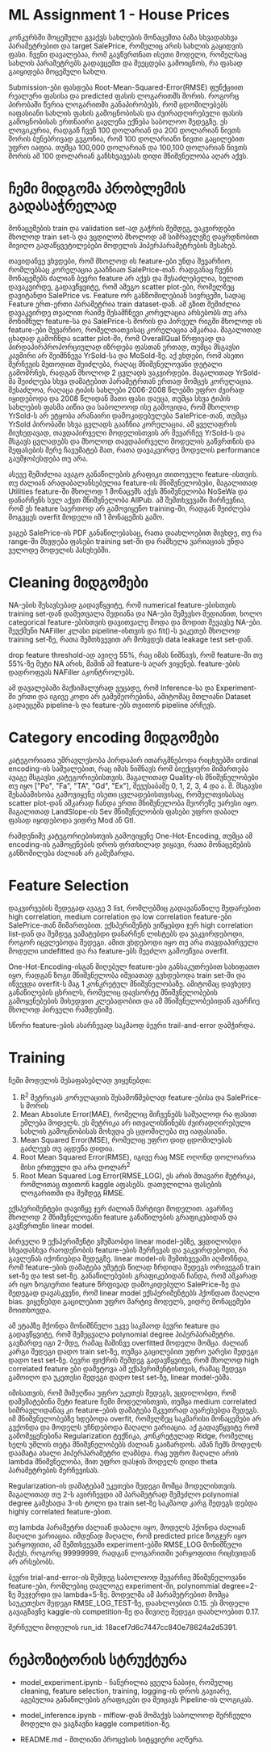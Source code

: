 # ML Assignment 1 - House Prices

კონკურსში მოცემული გვაქვს სახლების მონაცემთა ბაზა სხვადასხვა პარამეტრებით და target SalePrice, რომელიც არის სახლის გაყიდვის ფასი. ჩვენი დავალებაა, რომ გავწვრთნათ ისეთი მოდელი, რომელსაც სახლის პარამეტრებს გადავცემთ და შეეცდება გამოიცნოს, რა ფასად გაიყიდება მოცემული სახლი.

Submission-ები ფასდება Root-Mean-Squared-Error(RMSE) ფუნქციით რეალური ფასისა და predicted ფასის ლოგარითმს შორის. როგორც პირობაში წერია ლოგარითმი განაპირობებს, რომ ცდომილებებს იაფასიანი სახლის ფასის გამოცნობისას და ძვირადღირებული ფასის გამოცნობისას ერთნაირი გავლენა ექნება საბოლოო შედეგზე. ეს ლოგიკურია, რადგან ჩვენ 100 დოლარიან და 200 დოლარიან ნივთს შორის ბუნებრივად გვგონია, რომ 100 დოლარიანი ნივთი გაცილებით უფრო იაფია. თუმცა 100,000 დოლარიან და 100,100 დოლარიან ნივთს შორის ამ 100 დოლარიან განსხვავებას დიდი მნიშვნელობა აღარ აქვს.

# ჩემი მიდგომა პრობლემის გადასაჭრელად

მონაცემების train და validation set-ად გაჭრის შემდეგ, ვაკვირდები მხოლოდ train set-ს და ვცდილობ მხოლოდ ამ სიმრავლეზე დაყრდნობით მივიღო გადაწყვეტილებები მოდელის ჰიპერპარამეტრების შესახებ.

თავიდანვე ვხვდები, რომ მხოლოდ ის feature-ები უნდა შევარჩიო, რომლებსაც კორელაცია გააჩნიათ SalePrice-თან. რადგანაც ჩვენს მონაცემებს ძალიან ბევრი feature არ აქვს და შესაძლებელია, ხელით დავაკვირდე, გადავწყვიტე, რომ ამეგო scatter plot-ები, რომელზეც დავიტანდი SalePrice vs. Feature ორ განზომილებიან სივრცეში, სადაც Feature ერთ-ერთი პარამეტრია train dataset-დან. ამ გზით შემიძლია დავაკვირდე თვალით რაიმე შესამჩნევი კორელაცია არსებობს თუ არა მონიშნულ feature-სა და SalePrice-ს შორის და პირველ რიგში მხოლოდ ის feature-ები შევარჩიო, რომელთათვისაც კორელაცია აშკარაა. მაგალითად ცხადად გამოჩნდა scatter plot-ში, რომ OverallQual წრფივად და პირდაპირპროპორციულად იზრდება ფასთან ერთად, თუმცა მსგავსი კავშირი არ შეიმჩნევა YrSold-სა და MoSold-ზე. აქ ვხდები, რომ ასეთი შერჩევის მეთოდით შეიძლება, რაღაც მნიშვნელოვანი დეტალი გამომრჩეს, რადგან მხოლოდ 2 ცვლადს ვაკვირდები. მაგალითად YrSold-მა შეიძლება სხვა დამატებით პარამეტრთან ერთად მომცეს კორელაცია. შესაძლოა, რაღაცა ტიპის სახლები 2006-2008 წლებში უფრო ძვირად იყიდებოდა და 2008 წლიდან მათი ფასი დაეცა, თუმცა სხვა ტიპის სახლების ფასმა აიწია და საბოლოოდ ისე გამოვიდა, რომ მხოლოდ YrSold-ს არ ეტყობა არანაირი დამოკიდებულება SalePrice-თან, თუმცა YrSold პირობაში სხვა ცვლადს გააჩნია კორელაცია. ამ ყველაფრის მიუხედავად, თავდაპირველი მოდელისთვის არ შევარჩევ YrSold-ს და მსგავს ცვლადებს და მხოლოდ თავდაპირველი მოდელის გაწვრთნის და შეფასების მერე ჩავუმატებ მათ, რათა დავაკვირდე მოდელის performance გაუმჯობესდება თუ არა.

ასევე შემიძლია ავაგო განაწილების გრაფიკი თითოეული feature-ისთვის. თუ ძალიან არადაბალანსებულია feature-ის მნიშვნელობები, მაგალითად Utilities feature-ში მხოლოდ 1 მონაცემს აქვს მნიშვნელობა NoSeWa და დანარჩენს სულ აქვთ მნიშვნელობა AllPub. ამ შემთხვევაში მირჩევნია, რომ ეს feature საერთოდ არ გამოვიყენო training-ში, რადგან შეიძლება მოგვცეს overfit მოდელი იმ 1 მონაცემის გამო.

ვაგებ SalePrice-ის PDF განაწილებასაც, რათა დაახლოებით მივხდე, თუ რა range-ში მხვდება ფასები training set-ში და რამხელა ვარიაციას უნდა ველოდე მოდელის პასუხებში.


# Cleaning მიდგომები

NA-ების შესავსებად გადავწყვიტე, რომ numerical feature-ებისთვის training set-დან დამეთვალა მედიანა და NA-ები შემევსო მედიანით, ხოლო categorical feature-ებისთვის დავითვალე მოდა და მოდით შევავსე NA-ები. შევქმენი NAFiller კლასი pipeline-ისთვის და fit()-ს ვაკეთებ მხოლოდ training set-ზე, რათა შემთხვევით არ მოხვდეს data leakage test set-დან.

drop feature threshold-ად ავიღე 55%, რაც იმას ნიშნავს, რომ feature-ში თუ 55%-ზე მეტი NA არის, მაშინ ამ feature-ს აღარ ვიყენებ. feature-ების დადროფვას NAFiller აკონტროლებს.

ამ დავალებაში მაქსიმალურად ვეცადე, რომ Inference-სა და Experiment-ში ერთი და იგივე კოდი არ გამემეორებინა, ამიტომაც მთლიანი Dataset გადაეცემა pipeline-ს და feature-ებს თვითონ pipeline არჩევს.


# Category encoding მიდგომები

კატეგორიათა უმრავლესობა პირდაპირ ითარგმნებოდა რიცხვებში ordinal encoding-ის საშუალებით, რაც იმას ნიშნავს რომ ბიექციური მიმართება ავაგე მსგავსი კატეგორიებისთვის. მაგალითად Quality-ის მნიშვნელობები თუ იყო ["Po", "Fa", "TA", "Gd", "Ex"], შევუსაბამე 0, 1, 2, 3, 4 და ა. შ.
მსგავსი შესაბამისობა გამოვიყენე ისეთი ცვლადებისთვისაც, რომელთვისასაც scatter plot-დან აშკარად ჩანდა ერთი მნიშვნელობა მეორეზე უარესი იყო.
მაგალითად LandSlope-ის Sev მნიშვნელობის ფასები უფრო დაბალ ფასად იყიდებოდა ვიდრე Mod ან Gtl.

რამდენიმე კატეგორიებისთვის გამოვიყენე One-Hot-Encoding, თუმცა ამ encoding-ის გამოყენების დროს ფრთხილად ვიყავი, რათა მონაცემების განზომილება ძალიან არ გამეზარდა.

# Feature Selection

დაკვირვების შედეგად ავაგე 3 list, რომლებშიც გადავანაწილე შედარებით high correlation, medium correlation და low correlation feature-ები SalePrice-თან მიმართებით. ექსპერიმენტს ვიწყებდი ჯერ high correlation list-დან და შემდეგ ვამატებდი დანარჩენ ლისტებს და ვაკვირდებოდი, როგორ იცვლებოდა შედეგი. ამით ვხდებოდი იყო თუ არა თავდაპირველი მოდელი undefitted და რა feature-ებს შეეძლო გამოეწვია overfit.

One-Hot-Encoding-ისგან მიღებულ feature-ები განსაკუთრებით სახიფათო იყო, რადგან ზოგი მნიშვნელობა იშვიათად გვხდებოდა train set-ში და იწვევდა overfit-ს მაგ 1 კონკრეტულ მნიშვნელობაზე. ამიტომაც დავხედე განაწილების ცხრილს, რომელიც დავსორტე მნიშვნელობების გამოყენებების მიხედვით კლებადობით და ამ მნიშვნელობებიდან ავარჩიე მხოლოდ პირველი რამდენიმე.

სწორი feature-ების ასარჩევად საკმაოდ ბევრი trail-and-error დამჭირდა.


# Training

ჩემი მოდელის შესაფასებლად ვიყენებდი:

1. R<sup>2</sup> მეტრიკას კორელაციის შესამოწმებლად feature-ებისა და SalePrice-ს შორის
1. Mean Absolute Error(MAE), რომელიც მიჩვენებს საშუალოდ რა ფასით ეშლება მოდელს. ეს მეტრიკა არ ითვალისწინებს ძვირადღირებული სახლის გამოცნობისას მოხვდა ეს ცდომილება თუ იაფასიანი.
1. Mean Squared Error(MSE), რომელიც უფრო დიდ ცდომილებას გაძლევს თუ აცდენა დიდია.
1. Root Mean Squared Error(RMSE), იგივე რაც MSE ოღონდ დოლოარია მისი ერთეული და არა დოლარ<sup>2</sup>
1. Root Mean Squared Log Error(RMSE_LOG), ეს არის მთავარი მეტრიკა, რომლითაც თვითონ kaggle აფასებს. დათვლილია ფასების ლოგარითმი და შემდეგ RMSE.

ექსპერიმენტები დავიწყე ჯერ ძალიან მარტივი მოდელით. ავარჩიე მხოლოდ 2 მნიშვნელოვანი feature განაწილების გრაფიკებიდან და გავწვრთენი linear model.

პირველი 9 ექსპერიმენტი ვმუშაობდი linear model-ებზე, ვცდილობდი სხვადასხვა რაოდენობის feature-ების შერჩევას და ვაკვირდებოდი, რა გავლენას იქონიებდა შედეგზე. linear model-ის შემთხვევაში აღმოჩნდა, რომ feature-ების დამატება უმეტეს წილად ზრდიდა შედეგს ორივეგან train set-ზე და test set-ზე. განაწილებების გრაფიკებიდან ჩანდა, რომ აშკარად არ იყო ზოგიერთი feature წრფივად დამოკიდებული SalePrice-ზე და შედეგად დავასკვენი, რომ linear model ექსპერიმენტებს ჰქონდათ მაღალი bias. ვიყენებდი გაცილებით უფრო მარტივ მოდელს, ვიდრე მონაცემები მოითხოვდა.

ამ ეტაპზე მქონდა მონიშნნული უკვე საკმაოდ ბევრი feature და გადავწყვიტე, რომ შემეცვალა polynomial degree ჰიპერპარამეტრი. გავზარდე იგი 2-მდე, რამაც მაშინვე overfitted მოდელი მომცა. ძალიან კარგი შედეგი დადო train set-ზე, თუმცა გაცილებით უფრო უარესი შედეგი დადო test set-ზე. ბევრი ფიქრის შემდეგ გადავწყვიტე, რომ მხოლოდ high correlated feature ები დამეტოვა ამ ექსპერიმენტისთვის, რამაც შედეგი გამოიღო და უკეთესი შედეგი დადო test set-ზე, linear model-ებმა.

იმისათვის, რომ მიმეღწია უფრო უკეთეს შედეგს, ვცდილობდი, რომ დამემატებინა მეტი feature ჩემი მოდელისთვის, თუმცა medium correlated სიმრავლიდანაც კი feature-ების დამატება მკვეთრად აუარესებდა შედეგს. იმ მნიშვნელობებზე ხდებოდა overfit, რომელზეც საკმარისი მონაცემები არ გვქონდა და მოდელს უჩნდებოდა მაღალი ვარიაცია. აქ გადავწყვიტე რომ გამომეყენებინა Regularization ტექნიკა, კონკრეტულად Ridge, რომელიც ხელს უშლის თეტა მნიშვნელობებს ძალიან გაიზარდოს. ამან ჩემს მოდელს დაამატა ახალი ჰიპერპარამეტრი ლამბდა. რაც უფრო მაღალი არის lambda მნიშვნელობა, მით უფრო დასჯის მოდელს დიდი theta პარამეტრების შერჩევისას.

Regularization-ის დამატებამ უკეთესი შედეგი მომცა მოდელისთვის. მაგალითად თუ 2-ს ავირჩევდი ამ პარამეტრად შემეძლო polynomial degree გამეხადა 3-ის ტოლი და train set-ზე საკმაოდ კარგ შედეგს დებდა highly correlated feature-ებით.

თუ lambda პარამეტრი ძალიან დაბალი იყო, მოდელს ჰქონდა ძალიან მაღალი ვარიაცია. იმდენად მაღალი, რომ predicted price ზოგჯერ იყო უარყოფითი, ამ შემთხვევაში experiment-ებში RMSE_LOG მონიშნული მაქვს, როგორც 99999999, რადგან ლოგარითმი უარყოფითი რიცხვიდან არ არსებობს.

ბევრი trial-and-error-ის შემდეგ საბოლოოდ შევარჩიე მნიშვნელოვანი feature-ები, რომლებიც დავლოგე experiment-ში, polynommial degree=2-ზე შევჯერდი და lambda=5-ზე. მოდელმა ამ პარამეტრებით მომცა საუკეთესო შედეგი RMSE_LOG_TEST-ზე, დაახლოებით 0.15. ეს მოდელი გავაგზავნე kaggle-ის competition-ზე და მივიღე შედეგი დაახლოებით 0.17.

შერჩეული მოდელის run_id: 18acef7d6c7447cc840e78624a2d5391.

# რეპოზიტორის სტრუქტურა

* model_experiment.ipynb - ჩაწერილია ყველა ნაბიჯი, რომელიც cleaning, feature selection, training, logging-ის დროს გავიარე, აგებულია განაწილების გრაფიკები და შეიცავს Pipeline-ის ლოგიკას.

* model_inference.ipynb - mlflow-დან მომაქვს საბოლოოდ შერჩეული მოდელი და ვაგზავნი kaggle competition-ზე.

* README.md - მთლიანი პროცესის სიტყვიერი აღწერა.
